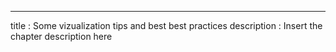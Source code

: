 ---
title       : Some vizualization tips and best best practices
description : Insert the chapter description here